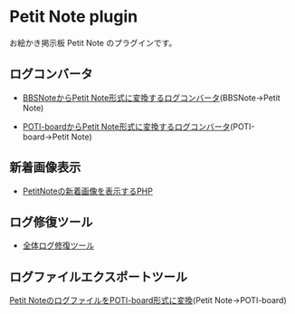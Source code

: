 # Petit Note plugin
お絵かき掲示板 Petit Note のプラグインです。
## ログコンバータ
- [BBSNoteからPetit Note形式に変換するログコンバータ](https://github.com/satopian/PetitNote_plugin/tree/main/logconverter/bbsnote2)(BBSNote→Petit Note)

- [POTI-boardからPetit Note形式に変換するログコンバータ](https://github.com/satopian/PetitNote_plugin/tree/main/logconverter/poti2)(POTI-board→Petit Note)

## 新着画像表示
- [PetitNoteの新着画像を表示するPHP](https://github.com/satopian/PetitNote_plugin/tree/main/newimage)

## ログ修復ツール
- [全体ログ修復ツール](https://github.com/satopian/PetitNote_plugin/tree/main/recoverlog)

## ログファイルエクスポートツール
[Petit NoteのログファイルをPOTI-board形式に変換](https://github.com/satopian/PetitNote_plugin/tree/main/logexporter)(Petit Note→POTI-board)
